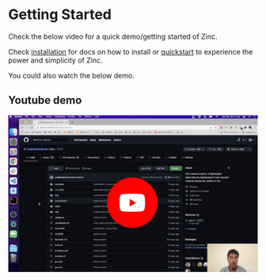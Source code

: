 # Getting Started
Check the below video for a quick demo/getting started of Zinc.

Check [installation](/installation) for docs on how to install or [quickstart](./05_quickstart.md) to experience the power and simplicity of Zinc. 

You could also watch the below demo.

## Youtube demo

[![Zinc Youtube](./images/zinc-youtube.jpg)](https://www.youtube.com/watch?v=aZXtuVjt1ow)
